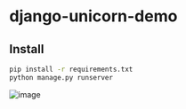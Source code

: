 # django-unicorn-demo

## Install

```bash
pip install -r requirements.txt
python manage.py runserver
```

![image](https://user-images.githubusercontent.com/21091232/226144650-80552d6b-611d-4690-aaad-5321645be656.png)
